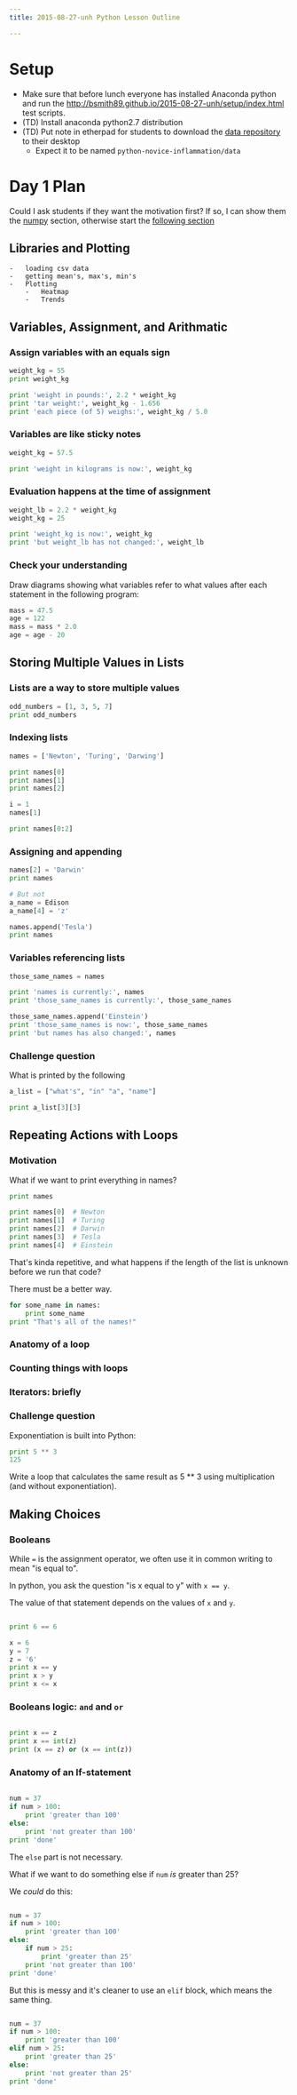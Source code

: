 ```yaml
---
title: 2015-08-27-unh Python Lesson Outline

---
```


# Setup #

-   Make sure that before lunch everyone has installed Anaconda python
    and run the http://bsmith89.github.io/2015-08-27-unh/setup/index.html
    test scripts.
-   (TD) Install anaconda python2.7 distribution
-   (TD) Put note in etherpad for students to download the
    [data repository][data-repo] to their desktop
    -   Expect it to be named `python-novice-inflammation/data`

[data-repo]: http://swcarpentry.github.io/python-novice-inflammation/python-novice-inflammation-data.zip




# Day 1 Plan #

Could I ask students if they want the motivation first?  If so, I can show them
the [numpy](#libraries-and-plotting) section, otherwise start the [following
section](#variables-assignment-and-arithmatic)




## Libraries and Plotting ##
    -   loading csv data
    -   getting mean's, max's, min's
    -   Plotting
        -   Heatmap
        -   Trends




## Variables, Assignment, and Arithmatic ##


### Assign variables with an equals sign ###

```python
weight_kg = 55
print weight_kg

print 'weight in pounds:', 2.2 * weight_kg
print 'tar weight:', weight_kg - 1.656
print 'each piece (of 5) weighs:', weight_kg / 5.0
```

### Variables are like sticky notes ###

```python
weight_kg = 57.5

print 'weight in kilograms is now:', weight_kg
```

### Evaluation happens at the time of assignment ###

```python
weight_lb = 2.2 * weight_kg
weight_kg = 25

print 'weight_kg is now:', weight_kg
print 'but weight_lb has not changed:', weight_lb
```

### Check your understanding ###

Draw diagrams showing what variables refer to what values after each statement
in the following program:

```python
mass = 47.5
age = 122
mass = mass * 2.0
age = age - 20
```



## Storing Multiple Values in Lists ##

### Lists are a way to store multiple values ###

```python
odd_numbers = [1, 3, 5, 7]
print odd_numbers
```

### Indexing lists ###

```python
names = ['Newton', 'Turing', 'Darwing']

print names[0]
print names[1]
print names[2]

i = 1
names[1]

print names[0:2]
```

### Assigning and appending ###

```python
names[2] = 'Darwin'
print names

# But not
a_name = Edison
a_name[4] = 'z'

names.append('Tesla')
print names

```

### Variables referencing lists ###

```python
those_same_names = names

print 'names is currently:', names
print 'those_same_names is currently:', those_same_names

those_same_names.append('Einstein')
print 'those_same_names is now:', those_same_names
print 'but names has also changed:', names
```

### Challenge question ###

What is printed by the following

```python
a_list = ["what's", "in" "a", "name"]

print a_list[3][3]
```




## Repeating Actions with Loops ##

### Motivation ###

What if we want to print everything in names?

```python
print names

print names[0]  # Newton
print names[1]  # Turing
print names[2]  # Darwin
print names[3]  # Tesla
print names[4]  # Einstein
```

That's kinda repetitive, and what happens if the length of the list is
unknown before we run that code?

There must be a better way.

```python
for some_name in names:
    print some_name
print "That's all of the names!"
```

### Anatomy of a loop ###

### Counting things with loops ###

### Iterators: briefly ###

### Challenge question ###

Exponentiation is built into Python:

```python
print 5 ** 3
125
```

Write a loop that calculates the same result as 5 ** 3 using multiplication
(and without exponentiation).




## Making Choices ##

### Booleans ###

While `=` is the assignment operator, we often use it in common writing to mean
"is equal to".

In python, you ask the question "is x equal to y" with `x == y`.

The value of that statement depends on the values of `x` and `y`.

```python

print 6 == 6

x = 6
y = 7
z = '6'
print x == y
print x > y
print x <= x

```

### Booleans logic: `and` and `or` ###

```python

print x == z
print x == int(z)
print (x == z) or (x == int(z))

```

### Anatomy of an If-statement ###

```python

num = 37
if num > 100:
    print 'greater than 100'
else:
    print 'not greater than 100'
print 'done'

```

The `else` part is not necessary.

What if we want to do something else if `num` _is_ greater than 25?

We _could_ do this:

```python

num = 37
if num > 100:
    print 'greater than 100'
else:
    if num > 25:
        print 'greater than 25'
    print 'not greater than 100'
print 'done'

```

But this is messy and it's cleaner to use an `elif` block, which means
the same thing.


```python

num = 37
if num > 100:
    print 'greater than 100'
elif num > 25:
    print 'greater than 25'
else:
    print 'not greater than 25'
print 'done'

```




